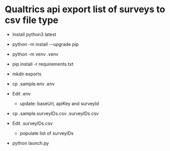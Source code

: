 # Qualtrics api export list of surveys to csv file type

* Install python3 latest
  
* python -m install --upgrade pip 

* python -m venv .venv

* pip install -r requirements.txt

* mkdir exports

* cp .sample.env .env

* Edit .env
  - update: baseUrl, apiKey and surveyId

* cp .sample.surveyIDs.csv .surveyIDs.csv

* Edit .surveyIDs.csv
   - populate list of surveyIDs

* python launch.py
